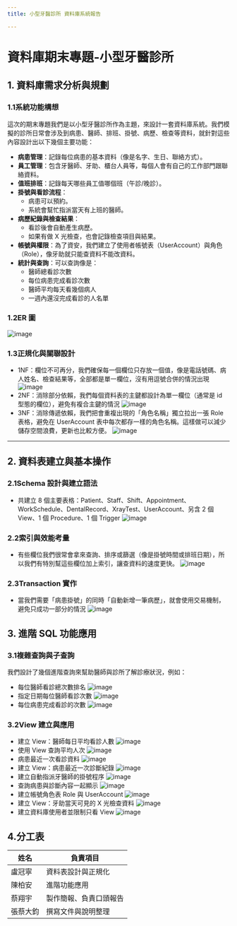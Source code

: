 ```yaml
---
title: 小型牙醫診所 資料庫系統報告

---
```


# 資料庫期末專題-小型牙醫診所 

## 1. 資料庫需求分析與規劃

### 1.1系統功能構想
這次的期末專題我們是以小型牙醫診所作為主題，來設計一套資料庫系統。我們模擬的診所日常會涉及到病患、醫師、排班、掛號、病歷、檢查等資料，就針對這些內容設計出以下幾個主要功能：

- **病患管理**：記錄每位病患的基本資料（像是名字、生日、聯絡方式）。
- **員工管理**：包含牙醫師、牙助、櫃台人員等，每個人會有自己的工作部門跟聯絡資料。
- **值班排班**：記錄每天哪些員工值哪個班（午診/晚診）。
- **掛號與看診流程**：
  - 病患可以預約。
  - 系統會幫忙指派當天有上班的醫師。
- **病歷紀錄與檢查結果**：
  - 看診後會自動產生病歷。
  - 如果有做 X 光檢查，也會記錄檢查項目與結果。
- **帳號與權限**：為了資安，我們建立了使用者帳號表（UserAccount）與角色（Role），像牙助就只能查資料不能改資料。
- **統計與查詢**：可以查詢像是：
  - 醫師總看診次數
  - 每位病患完成看診次數
  - 醫師平均每天看幾個病人
  - 一週內還沒完成看診的人名單

### 1.2ER 圖
![image](https://hackmd.io/_uploads/BkfFIDTQeg.png)


### 1.3正規化與關聯設計
- 1NF：欄位不可再分，我們確保每一個欄位只存放一個值，像是電話號碼、病人姓名、檢查結果等，全部都是單一欄位，沒有用逗號合併的情況出現
![image](https://hackmd.io/_uploads/HyM1YFp7ee.png)
- 2NF：消除部分依賴，我們每個資料表的主鍵都設計為單一欄位（通常是 id 型態的欄位），避免有複合主鍵的情況
![image](https://hackmd.io/_uploads/S1dSYFaXgl.png)
- 3NF：消除傳遞依賴，我們把會重複出現的「角色名稱」獨立拉出一張 Role 表格，避免在 UserAccount 表中每次都存一樣的角色名稱。這樣做可以減少儲存空間浪費，更新也比較方便。
![image](https://hackmd.io/_uploads/HJguYYa7gx.png)


---

## 2. 資料表建立與基本操作

### 2.1Schema 設計與建立語法
- 共建立 8 個主要表格：Patient、Staff、Shift、Appointment、WorkSchedule、DentalRecord、XrayTest、UserAccount、另含 2 個 View、1 個 Procedure、1 個 Trigger
![image](https://hackmd.io/_uploads/SkIArFT7lg.png)


### 2.2索引與效能考量
- 有些欄位我們很常會拿來查詢、排序或篩選（像是掛號時間或排班日期），所以我們有特別幫這些欄位加上索引，讓查資料的速度更快。
![image](https://hackmd.io/_uploads/H1UIjKp7gg.png)


### 2.3Transaction 實作
- 當我們需要「病患掛號」的同時「自動新增一筆病歷」，就會使用交易機制，避免只成功一部分的情況
![image](https://hackmd.io/_uploads/rksysYpXee.png)


## 3. 進階 SQL 功能應用

### 3.1複雜查詢與子查詢
我們設計了幾個進階查詢來幫助醫師與診所了解診療狀況，例如：
- 每位醫師看診總次數排名
![image](https://hackmd.io/_uploads/rkR96wpmlg.png)
- 指定日期每位醫師看診次數
![image](https://hackmd.io/_uploads/rkAJ0w6mxl.png)
- 每位病患完成看診的次數
![image](https://hackmd.io/_uploads/SyQIAP67xl.png)

### 3.2View 建立與應用
- 建立 View：醫師每日平均看診人數
![image](https://hackmd.io/_uploads/SyGWP_TXge.png)
-  使用 View 查詢平均人次
![image](https://hackmd.io/_uploads/ByQMPupXxg.png)
- 病患最近一次看診資料
![image](https://hackmd.io/_uploads/H1Q4PupXxe.png)
- 建立 View：病患最近一次診斷紀錄
 ![image](https://hackmd.io/_uploads/Bkib_upmle.png)
- 建立自動指派牙醫師的掛號程序
![image](https://hackmd.io/_uploads/rkkQxtTmex.png)
- 查詢病患與診斷內容一起顯示
![image](https://hackmd.io/_uploads/H1bkfK6Xeg.png)
- 建立帳號角色表 Role 與 UserAccount
![image](https://hackmd.io/_uploads/SkKWmFpmge.png)
- 建立 View：牙助當天可見的 X 光檢查資料
 ![image](https://hackmd.io/_uploads/ByZc7t6Xlg.png)
- 建立資料庫使用者並限制只看 View
![image](https://hackmd.io/_uploads/HyhDmKTQxg.png)



## 4.分工表
| 姓名   | 負責項目                         |
|------------|----------------------------------|
| 盧冠寧     | 資料表設計與正規化           |
| 陳柏安     | 進階功能應用 |
| 蔡翔宇     | 製作簡報、負責口頭報告           |
| 張蔡大鈞   | 撰寫文件與說明整理               |


